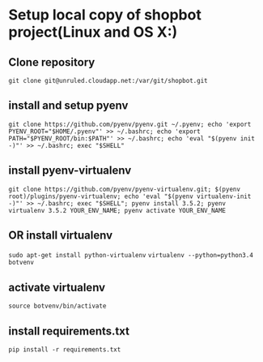 
Setup local copy of shopbot project(Linux and OS X:)
===================



Clone repository
-----------------
`git clone git@unruled.cloudapp.net:/var/git/shopbot.git`

install and setup pyenv
-----------------

`git clone https://github.com/pyenv/pyenv.git ~/.pyenv; echo 'export PYENV_ROOT="$HOME/.pyenv"' >> ~/.bashrc; echo 'export PATH="$PYENV_ROOT/bin:$PATH"' >> ~/.bashrc; echo 'eval "$(pyenv init -)"' >> ~/.bashrc; exec "$SHELL"`

install pyenv-virtualenv
-----------------

`git clone https://github.com/pyenv/pyenv-virtualenv.git; $(pyenv root)/plugins/pyenv-virtualenv; echo 'eval "$(pyenv virtualenv-init -)"' >> ~/.bashrc; exec "$SHELL"; pyenv install 3.5.2; pyenv virtualenv 3.5.2 YOUR_ENV_NAME; pyenv activate YOUR_ENV_NAME`

OR install virtualenv
-----------------

`sudo apt-get install python-virtualenv`
`virtualenv --python=python3.4 botvenv`

activate virtualenv
-----------------

`source botvenv/bin/activate`

install requirements.txt
-----------------

`pip install -r requirements.txt`
